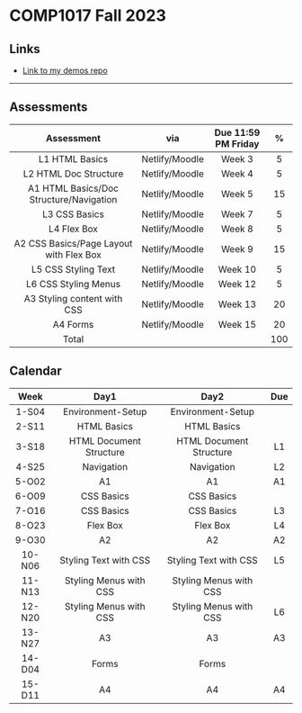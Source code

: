 # COMP1017 Fall 2023

## Links

- [Link to my demos repo](https://github.com/RobbinLawHTMLCSS/html-css-1-demos.git)

---

## Assessments

|Assessment|via|Due 11:59 PM Friday|%|
|:-:|:-:|:-:|:-:|
|L1 HTML Basics|Netlify/Moodle|Week 3|5|
|L2 HTML Doc Structure|Netlify/Moodle|Week 4|5|
|A1 HTML Basics/Doc Structure/Navigation|Netlify/Moodle|Week 5|15|
|L3 CSS Basics|Netlify/Moodle|Week 7|5|
|L4 Flex Box |Netlify/Moodle|Week 8|5|
|A2 CSS Basics/Page Layout with Flex Box|Netlify/Moodle|Week 9|15|
|L5 CSS Styling Text|Netlify/Moodle|Week 10|5|
|L6 CSS Styling Menus|Netlify/Moodle|Week 12|5|
|A3 Styling content with CSS|Netlify/Moodle|Week 13|20|
|A4 Forms|Netlify/Moodle|Week 15|20|
|Total|||100|

## Calendar

|Week|Day1|Day2|Due|
|:-:|:-:|:-:|:-:|
|1-S04|Environment-Setup|Environment-Setup|
|2-S11|HTML Basics|HTML Basics||
|3-S18|HTML Document Structure|HTML Document Structure|L1|
|4-S25|Navigation|Navigation|L2|
|5-O02|A1|A1|A1|
|6-O09|CSS Basics|CSS Basics||
|7-O16|CSS Basics|CSS Basics|L3|
|8-O23|Flex Box|Flex Box|L4|
|9-O30|A2|A2|A2|
|10-N06|Styling Text with CSS|Styling Text with CSS|L5|
|11-N13|Styling Menus with CSS|Styling Menus with CSS||
|12-N20|Styling Menus with CSS|Styling Menus with CSS|L6|
|13-N27|A3|A3|A3|
|14-D04|Forms|Forms||
|15-D11|A4|A4|A4|